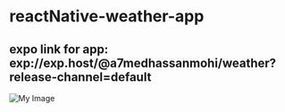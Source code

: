 # reactNative-weather-app
## expo link for app: exp://exp.host/@a7medhassanmohi/weather?release-channel=default
<img src="https://drive.google.com/file/d/1FDsHQX6N9SMMemT2AUwW_fHNp_-QEDoQ/view" alt="My Image" />
